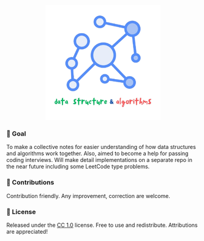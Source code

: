 <div align="center">
  <br>
  <img alt="Open Sauced" src="./imgs/data_structure_algorithm-no-bg.png" width="300px">
</div>

### 🎯 Goal

To make a collective notes for easier understanding of how data structures and algorithms work together. Also, aimed to become a help for passing coding interviews. Will make detail implementations on a separate repo in the near future including some LeetCode type problems.

### 🤝 Contributions

Contribution friendly. Any improvement, correction are welcome.

### 📃 License

Released under the [CC 1.0]() license. Free to use and redistribute. Attributions are appreciated!
